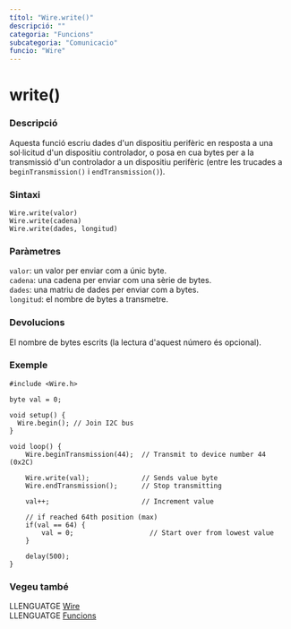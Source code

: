 ```yaml
---
títol: "Wire.write()"
descripció: ""
categoria: "Funcions"
subcategoria: "Comunicacio"
funcio: "Wire"
---
```


# write()

### Descripció

Aquesta funció escriu dades d'un dispositiu perifèric en resposta a una sol·licitud d'un dispositiu controlador, o posa en cua bytes per a la transmissió d'un controlador a un dispositiu perifèric (entre les trucades a `beginTransmission()` i `endTransmission()`).

### Sintaxi

`Wire.write(valor)`  
`Wire.write(cadena)`   
`Wire.write(dades, longitud)`  

### Paràmetres

`valor`: un valor per enviar com a únic byte.  
`cadena`: una cadena per enviar com una sèrie de bytes.  
`dades`: una matriu de dades per enviar com a bytes.  
`longitud`: el nombre de bytes a transmetre.  

### Devolucions

El nombre de bytes escrits (la lectura d'aquest número és opcional).

### Exemple

```
#include <Wire.h>

byte val = 0;

void setup() {
  Wire.begin(); // Join I2C bus
}

void loop() {
    Wire.beginTransmission(44);  // Transmit to device number 44 (0x2C)

    Wire.write(val);             // Sends value byte
    Wire.endTransmission();      // Stop transmitting

    val++;                       // Increment value

    // if reached 64th position (max)
    if(val == 64) {
        val = 0;                   // Start over from lowest value
    }

    delay(500);
}
```
### Vegeu també

LLENGUATGE [Wire](../wire.md)  
LLENGUATGE [Funcions](../../../Funcions.md)

